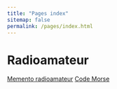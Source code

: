 ```yaml
---
title: "Pages index"
sitemap: false
permalink: /pages/index.html
---
```


# Radioamateur

[Memento radioamateur](/pages/radio-memento.html)
[Code Morse](/pages/radio-morse.html)

